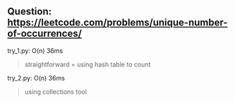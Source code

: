 Question: https://leetcode.com/problems/unique-number-of-occurrences/
---

try_1.py: O(n) 36ms
> straightforward = using hash table to count

try_2.py: O(n) 36ms
> using collections tool 
